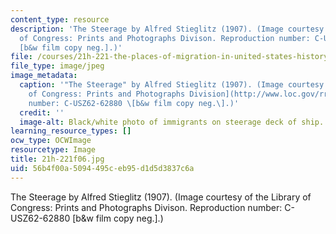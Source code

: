 ```yaml
---
content_type: resource
description: 'The Steerage by Alfred Stieglitz (1907). (Image courtesy of the Library
  of Congress: Prints and Photographs Divison. Reproduction number: C-USZ62-62880
  [b&w film copy neg.].)'
file: /courses/21h-221-the-places-of-migration-in-united-states-history-fall-2006/56b4f00a5094495ceb95d1d5d3837c6a_21h-221f06.jpg
file_type: image/jpeg
image_metadata:
  caption: '"The Steerage" by Alfred Stieglitz (1907). (Image courtesy of the [Library
    of Congress: Prints and Photographs Division](http://www.loc.gov/rr/print/). Reproduction
    number: C-USZ62-62880 \[b&w film copy neg.\].)'
  credit: ''
  image-alt: Black/white photo of immigrants on steerage deck of ship.
learning_resource_types: []
ocw_type: OCWImage
resourcetype: Image
title: 21h-221f06.jpg
uid: 56b4f00a-5094-495c-eb95-d1d5d3837c6a
---
```

The Steerage by Alfred Stieglitz (1907). (Image courtesy of the Library of Congress: Prints and Photographs Divison. Reproduction number: C-USZ62-62880 [b&w film copy neg.].)

